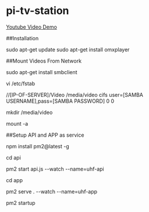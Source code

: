 # pi-tv-station

[Youtube Video Demo](https://www.youtube.com/watch?v=cm9PoflKxNo&fbclid=IwAR2Gw8_QLGf8oV3qyyU5farEgbrHSqjyMK0ZQgp9mXTgAVxfp5L8BNI3iYk)


##Installation

sudo apt-get update
sudo apt-get install omxplayer

##Mount Videos From Network

sudo apt-get install smbclient

vi /etc/fstab

//[IP-OF-SERVER]/Video /media/video cifs user=[SAMBA USERNAME],pass=[SAMBA PASSWORD] 0 0

mkdir /media/video

mount -a


##Setup API and APP as service

npm install pm2@latest -g

cd api

pm2 start api.js --watch --name=uhf-api

cd app

pm2 serve . --watch --name=uhf-app

pm2 startup

